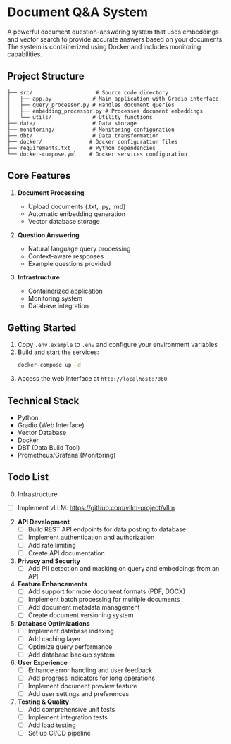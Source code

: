 # Document Q&A System

A powerful document question-answering system that uses embeddings and vector search to provide accurate answers based on your documents. The system is containerized using Docker and includes monitoring capabilities.

## Project Structure

```
├── src/                    # Source code directory
│   ├── app.py             # Main application with Gradio interface
│   ├── query_processor.py # Handles document queries
│   ├── embedding_processor.py # Processes document embeddings
│   └── utils/             # Utility functions
├── data/                  # Data storage
├── monitoring/            # Monitoring configuration
├── dbt/                   # Data transformation
├── docker/               # Docker configuration files
├── requirements.txt      # Python dependencies
└── docker-compose.yml    # Docker services configuration
```

## Core Features

1. **Document Processing**
   - Upload documents (.txt, .py, .md)
   - Automatic embedding generation
   - Vector database storage

2. **Question Answering**
   - Natural language query processing
   - Context-aware responses
   - Example questions provided

3. **Infrastructure**
   - Containerized application
   - Monitoring system
   - Database integration

## Getting Started

1. Copy `.env.example` to `.env` and configure your environment variables
2. Build and start the services:
   ```bash
   docker-compose up -d
   ```
3. Access the web interface at `http://localhost:7860`

## Technical Stack

- Python
- Gradio (Web Interface)
- Vector Database
- Docker
- DBT (Data Build Tool)
- Prometheus/Grafana (Monitoring)

## Todo List

0. Infrastructure
- [ ] Implement vLLM: https://github.com/vllm-project/vllm

2. **API Development**
   - [ ] Build REST API endpoints for data posting to database
   - [ ] Implement authentication and authorization
   - [ ] Add rate limiting
   - [ ] Create API documentation

3. **Privacy and Security**
   - [ ] Add PII detection and masking on query and embeddings from an API

2. **Feature Enhancements**
   - [ ] Add support for more document formats (PDF, DOCX)
   - [ ] Implement batch processing for multiple documents
   - [ ] Add document metadata management
   - [ ] Create document versioning system

3. **Database Optimizations**
   - [ ] Implement database indexing
   - [ ] Add caching layer
   - [ ] Optimize query performance
   - [ ] Add database backup system

4. **User Experience**
   - [ ] Enhance error handling and user feedback
   - [ ] Add progress indicators for long operations
   - [ ] Implement document preview feature
   - [ ] Add user settings and preferences

5. **Testing & Quality**
   - [ ] Add comprehensive unit tests
   - [ ] Implement integration tests
   - [ ] Add load testing
   - [ ] Set up CI/CD pipeline
